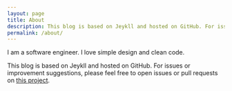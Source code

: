 ```yaml
---
layout: page
title: About
description: This blog is based on Jeykll and hosted on GitHub. For issues or improvement suggestions, please feel free to open issues or pull requests.
permalink: /about/
---
```


I am a software engineer. I love simple design and clean code.

This blog is based on Jeykll and hosted on GitHub. For issues or improvement suggestions, please feel free to open issues or pull requests on [this project](https://github.com/ouyi/ouyi.github.io).
